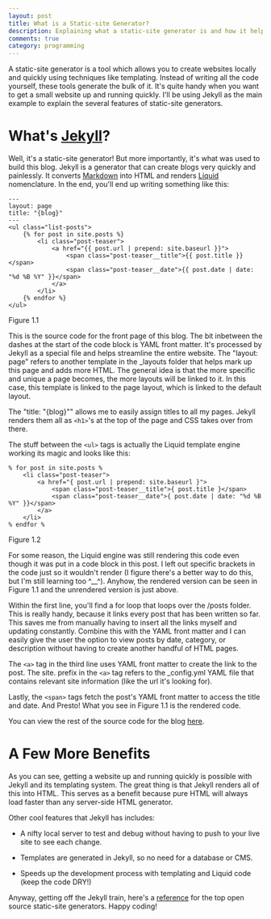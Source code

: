 ```yaml
---
layout: post
title: What is a Static-site Generator?
description: Explaining what a static-site generator is and how it help speed up the development process.
comments: true
category: programming
---
```


A static-site generator is a tool which allows you to create websites locally and 
quickly using techniques like templating. Instead of writing all the code yourself, these
tools generate the bulk of it. It's quite handy when you want to get a small website up
and running quickly. I'll be using Jekyll as the main example to explain the several
features of static-site generators.

What's [Jekyll](https://jekyllrb.com/)?
==============

Well, it's a static-site generator! But more importantly, it's what was used to build
this blog. Jekyll is  a generator that can create blogs very quickly and painlessly.
It converts [Markdown](https://daringfireball.net/projects/markdown/) into HTML and renders 
[Liquid](https://github.com/Shopify/liquid/wiki)
nomenclature. In the end, you'll end up writing something like this:

    ---
    layout: page
    title: "{blog}"
    ---
    <ul class="list-posts">
        {% for post in site.posts %}
            <li class="post-teaser">
                <a href="{{ post.url | prepend: site.baseurl }}">
                    <span class="post-teaser__title">{{ post.title }}</span>
                    <span class="post-teaser__date">{{ post.date | date: "%d %B %Y" }}</span>
                </a>
            </li>
        {% endfor %}
    </ul>

Figure 1.1

This is the source code for the front page of this blog. The bit inbetween the dashes at the
start of the code block is YAML front matter. It's processed by Jekyll as a special file and
helps streamline the entire website. The "layout: page" refers to another template in the 
_layouts folder that helps mark up this page and adds more HTML. The general idea is that the more specific and
unique a page becomes, the more layouts will be linked to it. In this case, this template is
linked to the page layout, which is linked to the default layout.

The "title: "{blog}"" allows me to easily assign titles to all my pages. Jekyll renders them
all as `<h1>`'s at the top of the page and CSS takes over from there.

The stuff between the `<ul>` tags is actually the Liquid template engine working its magic and
looks like this:

    % for post in site.posts %
        <li class="post-teaser">
            <a href="{ post.url | prepend: site.baseurl }">
                <span class="post-teaser__title">{ post.title }</span>
                <span class="post-teaser__date">{ post.date | date: "%d %B %Y" }}</span>
            </a>
        </li>
    % endfor %

Figure 1.2

For some reason, the Liquid engine was still rendering this code even though it was put in
a code block in this post. I left out specific brackets in the code just so it wouldn't render (I figure
there's a better way to do this, but I'm still learning too ^__^). Anyhow, the rendered
version can be seen in Figure 1.1 and the unrendered version is just above.

Within the first line, you'll find a for loop that loops over the /posts folder. This is really handy, because it links every
post that has been written so far. This saves me from manually having
to insert all the links myself and updating constantly. Combine this with the YAML front matter and I can easily
give the user the option to view posts by date, category, or description without having to create another handful of HTML pages.

The `<a>` tag in the third line uses YAML front matter to create the link to the post. The site. prefix in the `<a>` tag refers to the _config.yml YAML file that contains relevant site information (like the url it's looking for).

Lastly, the `<span>` tags fetch the post's YAML front matter to access the title and date. And Presto! What you see in Figure 1.1 is the rendered code.

You	can view the rest of the source code for the blog [here](https://github.com/dvrico/dvrico.github.io).

A Few More Benefits
===================

As you can see, getting a website up and running quickly is possible with Jekyll and
its templating system. The great thing is that Jekyll renders all of this into HTML.
This serves as a benefit because pure HTML will always load faster than any server-side 
HTML generator.

Other cool features that Jekyll has includes:

*   <p>A nifty local server to test and debug without having to push to your live site to see 
    each change.</p>
*   <p>Templates are generated in Jekyll, so no need for a database or CMS.</p>
*   <p>Speeds up the development process with templating and Liquid code (keep the code DRY!)</p>

Anyway, getting off the Jekyll train, here's a [reference](https://www.staticgen.com/) for
the top open source static-site generators. Happy coding! 

